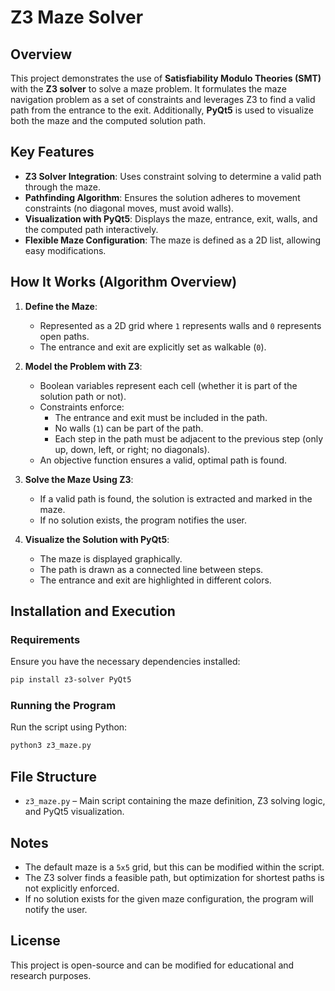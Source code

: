 # Z3 Maze Solver

## Overview
This project demonstrates the use of **Satisfiability Modulo Theories (SMT)** with the **Z3 solver** to solve a maze problem. It formulates the maze navigation problem as a set of constraints and leverages Z3 to find a valid path from the entrance to the exit. Additionally, **PyQt5** is used to visualize both the maze and the computed solution path.

## Key Features
- **Z3 Solver Integration**: Uses constraint solving to determine a valid path through the maze.
- **Pathfinding Algorithm**: Ensures the solution adheres to movement constraints (no diagonal moves, must avoid walls).
- **Visualization with PyQt5**: Displays the maze, entrance, exit, walls, and the computed path interactively.
- **Flexible Maze Configuration**: The maze is defined as a 2D list, allowing easy modifications.

## How It Works (Algorithm Overview)
1. **Define the Maze**:
   - Represented as a 2D grid where `1` represents walls and `0` represents open paths.
   - The entrance and exit are explicitly set as walkable (`0`).

2. **Model the Problem with Z3**:
   - Boolean variables represent each cell (whether it is part of the solution path or not).
   - Constraints enforce:
     - The entrance and exit must be included in the path.
     - No walls (`1`) can be part of the path.
     - Each step in the path must be adjacent to the previous step (only up, down, left, or right; no diagonals).
   - An objective function ensures a valid, optimal path is found.

3. **Solve the Maze Using Z3**:
   - If a valid path is found, the solution is extracted and marked in the maze.
   - If no solution exists, the program notifies the user.

4. **Visualize the Solution with PyQt5**:
   - The maze is displayed graphically.
   - The path is drawn as a connected line between steps.
   - The entrance and exit are highlighted in different colors.

## Installation and Execution
### Requirements
Ensure you have the necessary dependencies installed:
```bash
pip install z3-solver PyQt5
```

### Running the Program
Run the script using Python:
```bash
python3 z3_maze.py
```

## File Structure
- `z3_maze.py` – Main script containing the maze definition, Z3 solving logic, and PyQt5 visualization.

## Notes
- The default maze is a `5x5` grid, but this can be modified within the script.
- The Z3 solver finds a feasible path, but optimization for shortest paths is not explicitly enforced.
- If no solution exists for the given maze configuration, the program will notify the user.

## License
This project is open-source and can be modified for educational and research purposes.

